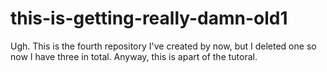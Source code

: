 # this-is-getting-really-damn-old1

Ugh. This is the fourth repository I've created by now, but I deleted one so now I have three in total. Anyway, this is apart of the tutoral.  
